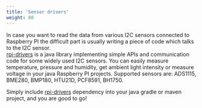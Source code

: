 ```yaml
---
title: 'Sensor drivers'
weight: 80
---
```


In case you want to read the data from various I2C sensors connected to Raspberry PI
the difficult part is usually writing a piece of code which talks to the I2C sensor.   
[rpi-drivers](https://github.com/jveverka/rpi-projects/tree/pi4j-v2/rpi-drivers)
is a java library implementing simple APIs and communication code for some
widely used I2C sensors. You can easily measure temperature, pressure and humidity,
get ambient light intensity or measure voltage in your java Raspberry PI projects.
Supported sensors are: ADS1115, BME280, BMP180, HTU21D, PCF8591, BH1750.

Simply include [rpi-drivers](https://search.maven.org/artifact/one.microproject.rpi/rpi-drivers)
dependency into your java gradle or maven project, and you are good to go!

